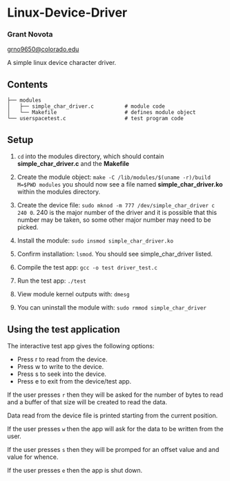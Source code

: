 # Linux-Device-Driver

### Grant Novota

grno9650@colorado.edu

A simple linux device character driver.

## Contents

```
├── modules                 
│   ├── simple_char_driver.c          # module code
│   └── Makefile                      # defines module object
└── userspacetest.c                   # test program code
```

## Setup

1. `cd` into the modules directory, which should contain **simple_char_driver.c** and the **Makefile**

2. Create the module object:
`make -C /lib/modules/$(uname -r)/build M=$PWD modules` you should now see a file named **simple_char_driver.ko** within the modules directory.

3. Create the device file:
`sudo mknod -m 777 /dev/simple_char_driver c 240 0`. 240 is the major number of the driver and it is possible that this number may be taken, so some other major number may need to be picked.

4. Install the module:
`sudo insmod simple_char_driver.ko`

5. Confirm installation:
`lsmod`. You should see simple_char_driver listed.

6. Compile the test app:
`gcc -o test driver_test.c`

7. Run the test app:
`./test`

8. View module kernel outputs with:
`dmesg`

9. You can uninstall the module with:
`sudo rmmod simple_char_driver`

## Using the test application

The interactive test app gives the following options:

* Press r to read from the device.
* Press w to write to the device.
* Press s to seek into the device.
* Press e to exit from the device/test app.

If the user presses `r` then they will be asked for the number of bytes to read and a buffer of that size will be created to read the data.

Data read from the device file is printed starting from the current position.

If the user presses `w` then the app will ask for the data to be written from the user.

If the user presses `s` then they will be promped for an offset value and and value for whence.

If the user presses `e` then the app is shut down.
